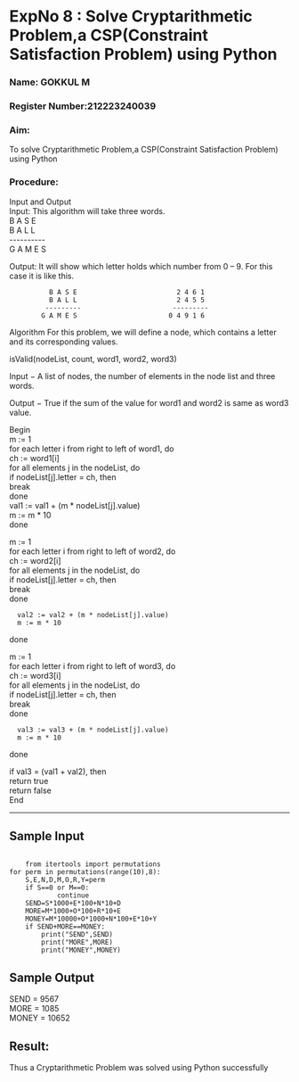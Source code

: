 <h1>ExpNo 8 : Solve Cryptarithmetic Problem,a CSP(Constraint Satisfaction Problem) using Python</h1> 
<h3>Name: GOKKUL M</h3>
<h3>Register Number:212223240039</h3>
<H3>Aim:</H3>
<p>
    To solve Cryptarithmetic Problem,a CSP(Constraint Satisfaction Problem) using Python
</p>
<h3>Procedure:</h3>
Input and Output
<br>Input:
This algorithm will take three words.
<br> B A S E<br>
    B A L L<br>
           ----------<br>
           G A M E S<br>

Output:
It will show which letter holds which number from 0 – 9.
For this case it is like this.

              B A S E                         2 4 6 1
              B A L L                         2 4 5 5
             ---------                       ---------
            G A M E S                       0 4 9 1 6
Algorithm
For this problem, we will define a node, which contains a letter and its corresponding values.<br>

isValid(nodeList, count, word1, word2, word3)<br>

Input − A list of nodes, the number of elements in the node list and three words.<br>

Output − True if the sum of the value for word1 and word2 is same as word3 value.<br>

Begin<br>
   m := 1<br>
   for each letter i from right to left of word1, do<br>
      ch := word1[i]<br>
      for all elements j in the nodeList, do<br>
         if nodeList[j].letter = ch, then<br>
            break<br>
      done<br>
      val1 := val1 + (m * nodeList[j].value)<br>
      m := m * 10<br>
   done<br>

   m := 1<br>
   for each letter i from right to left of word2, do<br>
      ch := word2[i]<br>
      for all elements j in the nodeList, do<br>
         if nodeList[j].letter = ch, then<br>
            break<br>
      done<br>

      val2 := val2 + (m * nodeList[j].value)
      m := m * 10
   done<br>

   m := 1<br>
   for each letter i from right to left of word3, do<br>
      ch := word3[i]<br>
      for all elements j in the nodeList, do<br>
         if nodeList[j].letter = ch, then<br>
            break<br>
      done<br>

      val3 := val3 + (m * nodeList[j].value)
      m := m * 10
   done<br>

   if val3 = (val1 + val2), then<br>
      return true<br>
   return false<br>
End<br>
<hr>
<h2>Sample Input </h2>
<CODE>
    from itertools import permutations
for perm in permutations(range(10),8):
    S,E,N,D,M,O,R,Y=perm
    if S==0 or M==0:
            continue
    SEND=S*1000+E*100+N*10+D
    MORE=M*1000+O*100+R*10+E
    MONEY=M*10000+O*1000+N*100+E*10+Y
    if SEND+MORE==MONEY:
        print("SEND",SEND)
        print("MORE",MORE)
        print("MONEY",MONEY)
</CODE>
<h2>Sample Output</h2>
SEND = 9567<br>
MORE = 1085<br>
MONEY = 10652<br>
<h2>Result:</h2>
<p> Thus a Cryptarithmetic Problem was solved using Python successfully</p>
